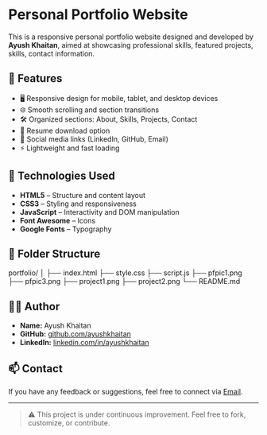 # Personal Portfolio Website

This is a responsive personal portfolio website designed and developed by **Ayush Khaitan**, aimed at showcasing professional skills, featured projects, skills, contact information.

## 🧠 Features

- 🖥️ Responsive design for mobile, tablet, and desktop devices
- 🌐 Smooth scrolling and section transitions
- 🛠️ Organized sections: About, Skills, Projects, Contact
- 📄 Resume download option
- 🔗 Social media links (LinkedIn, GitHub, Email)
- ⚡ Lightweight and fast loading

## 🚀 Technologies Used

- **HTML5** – Structure and content layout  
- **CSS3** – Styling and responsiveness  
- **JavaScript** – Interactivity and DOM manipulation  
- **Font Awesome** – Icons  
- **Google Fonts** – Typography

## 📁 Folder Structure
portfolio/
│
├── index.html
├── style.css
├── script.js
├── pfpic1.png
├── pfpic3.png
├── project1.png
├── project2.png
└── README.md

## 🧑‍💻 Author

- **Name:** Ayush Khaitan  
- **GitHub:** [github.com/ayushkhaitan](https://github.com/ayushkhaitan)  
- **LinkedIn:** [linkedin.com/in/ayushkhaitan](https://linkedin.com/in/ayushkhaitan)

## 📫 Contact

If you have any feedback or suggestions, feel free to connect via [Email](mailto:ayushkhaitan2004@gmail.com).

---

> ⚠️ This project is under continuous improvement. Feel free to fork, customize, or contribute.



